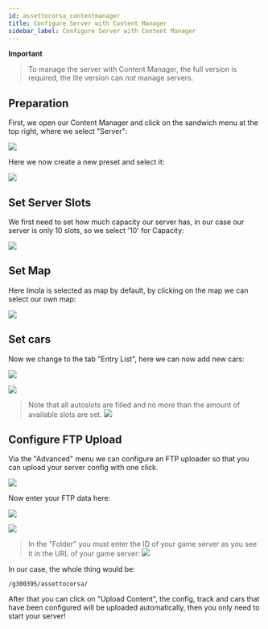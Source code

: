 ```yaml
---
id: assettocorsa_contentmanager
title: Configure Server with Content Manager
sidebar_label: Configure Server with Content Manager
---
```


**Important** 
> To manage the server with Content Manager, the full version is required, the lite version can *not* manage servers.


## Preparation

First, we open our Content Manager and click on the sandwich menu at the top right, where we select "Server":

![](https://screensaver01.zap-hosting.com/index.php/s/55HGpBj2DqiiEam/preview)

Here we now create a new preset and select it:

![](https://screensaver01.zap-hosting.com/index.php/s/zKDoNP8rP2aFErm/preview)

## Set Server Slots

We first need to set how much capacity our server has, in our case our server is only 10 slots, so we select '10' for Capacity:

![](https://screensaver01.zap-hosting.com/index.php/s/8F7D6FMYAzPnpyM/preview)

## Set Map

Here Imola is selected as map by default, by clicking on the map we can select our own map:

![](https://screensaver01.zap-hosting.com/index.php/s/xR3HPg5sZMHNo44/preview)


## Set cars

Now we change to the tab "Entry List", here we can now add new cars:

![](https://screensaver01.zap-hosting.com/index.php/s/ej4MnsENw87LwYd/preview)

![](https://screensaver01.zap-hosting.com/index.php/s/4XKwWfadi4EjAXb/preview)


> Note that all autoslots are filled and no more than the amount of available slots are set.
> ![](https://screensaver01.zap-hosting.com/index.php/s/jGy2xJd5ZjyX478/preview)

## Configure FTP Upload

Via the "Advanced" menu we can configure an FTP uploader so that you can upload your server config with one click.

![](https://screensaver01.zap-hosting.com/index.php/s/sXTox6o95aJL2Lb/preview)

Now enter your FTP data here:

![](https://screensaver01.zap-hosting.com/index.php/s/spb2ZfNNS9e5Dia/preview)

![](https://screensaver01.zap-hosting.com/index.php/s/S2gCrPBcaxAmXpr/preview)

> In the "Folder" you must enter the ID of your game server as you see it in the URL of your game server:
![](https://screensaver01.zap-hosting.com/index.php/s/252NDecxs97wes5/preview)

In our case, the whole thing would be:

```
/g300395/assettocorsa/
```

After that you can click on "Upload Content", the config, track and cars that have been configured will be uploaded automatically, then you only need to start your server!